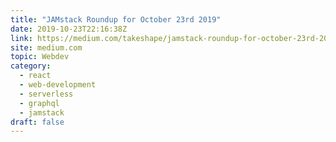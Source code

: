 ```yaml
---
title: "JAMstack Roundup for October 23rd 2019"
date: 2019-10-23T22:16:38Z
link: https://medium.com/takeshape/jamstack-roundup-for-october-23rd-2019-c14386edfbe?source=rss------jamstack-5&utm_medium=RSS&utm_source=hune
site: medium.com
topic: Webdev
category:
  - react
  - web-development
  - serverless
  - graphql
  - jamstack
draft: false
---
```

